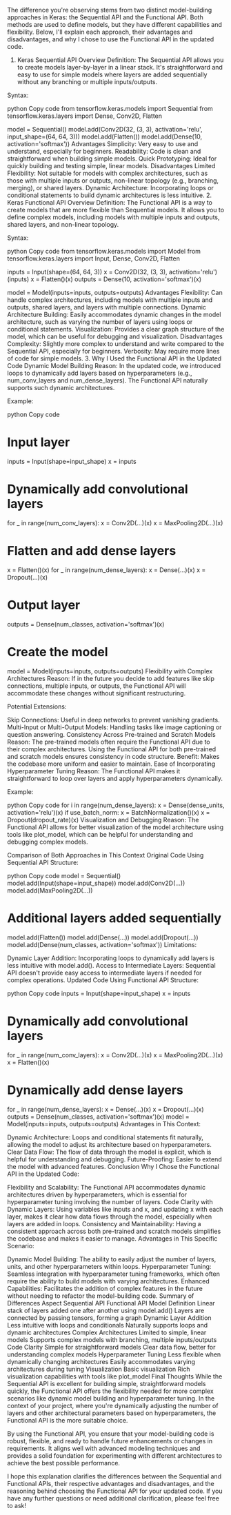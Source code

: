 The difference you're observing stems from two distinct model-building approaches in Keras: the Sequential API and the Functional API. Both methods are used to define models, but they have different capabilities and flexibility. Below, I'll explain each approach, their advantages and disadvantages, and why I chose to use the Functional API in the updated code.

1. Keras Sequential API
Overview
Definition: The Sequential API allows you to create models layer-by-layer in a linear stack. It's straightforward and easy to use for simple models where layers are added sequentially without any branching or multiple inputs/outputs.

Syntax:

python
Copy code
from tensorflow.keras.models import Sequential
from tensorflow.keras.layers import Dense, Conv2D, Flatten

model = Sequential()
model.add(Conv2D(32, (3, 3), activation='relu', input_shape=(64, 64, 3)))
model.add(Flatten())
model.add(Dense(10, activation='softmax'))
Advantages
Simplicity: Very easy to use and understand, especially for beginners.
Readability: Code is clean and straightforward when building simple models.
Quick Prototyping: Ideal for quickly building and testing simple, linear models.
Disadvantages
Limited Flexibility: Not suitable for models with complex architectures, such as those with multiple inputs or outputs, non-linear topology (e.g., branching, merging), or shared layers.
Dynamic Architecture: Incorporating loops or conditional statements to build dynamic architectures is less intuitive.
2. Keras Functional API
Overview
Definition: The Functional API is a way to create models that are more flexible than Sequential models. It allows you to define complex models, including models with multiple inputs and outputs, shared layers, and non-linear topology.

Syntax:

python
Copy code
from tensorflow.keras.models import Model
from tensorflow.keras.layers import Input, Dense, Conv2D, Flatten

inputs = Input(shape=(64, 64, 3))
x = Conv2D(32, (3, 3), activation='relu')(inputs)
x = Flatten()(x)
outputs = Dense(10, activation='softmax')(x)

model = Model(inputs=inputs, outputs=outputs)
Advantages
Flexibility: Can handle complex architectures, including models with multiple inputs and outputs, shared layers, and layers with multiple connections.
Dynamic Architecture Building: Easily accommodates dynamic changes in the model architecture, such as varying the number of layers using loops or conditional statements.
Visualization: Provides a clear graph structure of the model, which can be useful for debugging and visualization.
Disadvantages
Complexity: Slightly more complex to understand and write compared to the Sequential API, especially for beginners.
Verbosity: May require more lines of code for simple models.
3. Why I Used the Functional API in the Updated Code
Dynamic Model Building
Reason: In the updated code, we introduced loops to dynamically add layers based on hyperparameters (e.g., num_conv_layers and num_dense_layers). The Functional API naturally supports such dynamic architectures.

Example:

python
Copy code
# Input layer
inputs = Input(shape=input_shape)
x = inputs

# Dynamically add convolutional layers
for _ in range(num_conv_layers):
    x = Conv2D(...)(x)
    x = MaxPooling2D(...)(x)

# Flatten and add dense layers
x = Flatten()(x)
for _ in range(num_dense_layers):
    x = Dense(...)(x)
    x = Dropout(...)(x)

# Output layer
outputs = Dense(num_classes, activation='softmax')(x)

# Create the model
model = Model(inputs=inputs, outputs=outputs)
Flexibility with Complex Architectures
Reason: If in the future you decide to add features like skip connections, multiple inputs, or outputs, the Functional API will accommodate these changes without significant restructuring.

Potential Extensions:

Skip Connections: Useful in deep networks to prevent vanishing gradients.
Multi-Input or Multi-Output Models: Handling tasks like image captioning or question answering.
Consistency Across Pre-trained and Scratch Models
Reason: The pre-trained models often require the Functional API due to their complex architectures. Using the Functional API for both pre-trained and scratch models ensures consistency in code structure.
Benefit: Makes the codebase more uniform and easier to maintain.
Ease of Incorporating Hyperparameter Tuning
Reason: The Functional API makes it straightforward to loop over layers and apply hyperparameters dynamically.

Example:

python
Copy code
for i in range(num_dense_layers):
    x = Dense(dense_units, activation='relu')(x)
    if use_batch_norm:
        x = BatchNormalization()(x)
    x = Dropout(dropout_rate)(x)
Visualization and Debugging
Reason: The Functional API allows for better visualization of the model architecture using tools like plot_model, which can be helpful for understanding and debugging complex models.

Comparison of Both Approaches in This Context
Original Code Using Sequential API
Structure:

python
Copy code
model = Sequential()
model.add(Input(shape=input_shape))
model.add(Conv2D(...))
model.add(MaxPooling2D(...))
# Additional layers added sequentially
model.add(Flatten())
model.add(Dense(...))
model.add(Dropout(...))
model.add(Dense(num_classes, activation='softmax'))
Limitations:

Dynamic Layer Addition: Incorporating loops to dynamically add layers is less intuitive with model.add().
Access to Intermediate Layers: Sequential API doesn't provide easy access to intermediate layers if needed for complex operations.
Updated Code Using Functional API
Structure:

python
Copy code
inputs = Input(shape=input_shape)
x = inputs
# Dynamically add convolutional layers
for _ in range(num_conv_layers):
    x = Conv2D(...)(x)
    x = MaxPooling2D(...)(x)
x = Flatten()(x)
# Dynamically add dense layers
for _ in range(num_dense_layers):
    x = Dense(...)(x)
    x = Dropout(...)(x)
outputs = Dense(num_classes, activation='softmax')(x)
model = Model(inputs=inputs, outputs=outputs)
Advantages in This Context:

Dynamic Architecture: Loops and conditional statements fit naturally, allowing the model to adjust its architecture based on hyperparameters.
Clear Data Flow: The flow of data through the model is explicit, which is helpful for understanding and debugging.
Future-Proofing: Easier to extend the model with advanced features.
Conclusion
Why I Chose the Functional API in the Updated Code:

Flexibility and Scalability: The Functional API accommodates dynamic architectures driven by hyperparameters, which is essential for hyperparameter tuning involving the number of layers.
Code Clarity with Dynamic Layers: Using variables like inputs and x, and updating x with each layer, makes it clear how data flows through the model, especially when layers are added in loops.
Consistency and Maintainability: Having a consistent approach across both pre-trained and scratch models simplifies the codebase and makes it easier to manage.
Advantages in This Specific Scenario:

Dynamic Model Building: The ability to easily adjust the number of layers, units, and other hyperparameters within loops.
Hyperparameter Tuning: Seamless integration with hyperparameter tuning frameworks, which often require the ability to build models with varying architectures.
Enhanced Capabilities: Facilitates the addition of complex features in the future without needing to refactor the model-building code.
Summary of Differences
Aspect	Sequential API	Functional API
Model Definition	Linear stack of layers added one after another using model.add()	Layers are connected by passing tensors, forming a graph
Dynamic Layer Addition	Less intuitive with loops and conditionals	Naturally supports loops and dynamic architectures
Complex Architectures	Limited to simple, linear models	Supports complex models with branching, multiple inputs/outputs
Code Clarity	Simple for straightforward models	Clear data flow, better for understanding complex models
Hyperparameter Tuning	Less flexible when dynamically changing architectures	Easily accommodates varying architectures during tuning
Visualization	Basic visualization	Rich visualization capabilities with tools like plot_model
Final Thoughts
While the Sequential API is excellent for building simple, straightforward models quickly, the Functional API offers the flexibility needed for more complex scenarios like dynamic model building and hyperparameter tuning. In the context of your project, where you're dynamically adjusting the number of layers and other architectural parameters based on hyperparameters, the Functional API is the more suitable choice.

By using the Functional API, you ensure that your model-building code is robust, flexible, and ready to handle future enhancements or changes in requirements. It aligns well with advanced modeling techniques and provides a solid foundation for experimenting with different architectures to achieve the best possible performance.

I hope this explanation clarifies the differences between the Sequential and Functional APIs, their respective advantages and disadvantages, and the reasoning behind choosing the Functional API for your updated code. If you have any further questions or need additional clarification, please feel free to ask!